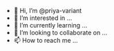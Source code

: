 - 👋 Hi, I’m @priya-variant
- 👀 I’m interested in ...
- 🌱 I’m currently learning ...
- 💞️ I’m looking to collaborate on ...
- 📫 How to reach me ...

<!---
priya-variant/priya-variant is a ✨ special ✨ repository because its `README.md` (this file) appears on your GitHub profile.
You can click the Preview link to take a look at your changes.
--->
